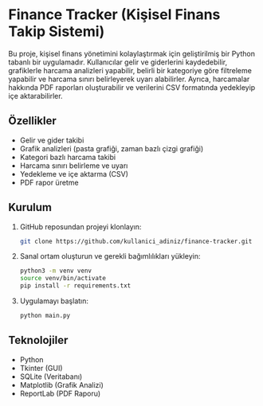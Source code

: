 # Finance Tracker (Kişisel Finans Takip Sistemi)

Bu proje, kişisel finans yönetimini kolaylaştırmak için geliştirilmiş bir Python tabanlı bir uygulamadır. Kullanıcılar gelir ve giderlerini kaydedebilir, grafiklerle harcama analizleri yapabilir, belirli bir kategoriye göre filtreleme yapabilir ve harcama sınırı belirleyerek uyarı alabilirler. Ayrıca, harcamalar hakkında PDF raporları oluşturabilir ve verilerini CSV formatında yedekleyip içe aktarabilirler.

## Özellikler
- Gelir ve gider takibi
- Grafik analizleri (pasta grafiği, zaman bazlı çizgi grafiği)
- Kategori bazlı harcama takibi
- Harcama sınırı belirleme ve uyarı
- Yedekleme ve içe aktarma (CSV)
- PDF rapor üretme

## Kurulum
1. GitHub reposundan projeyi klonlayın:
    ```bash
    git clone https://github.com/kullanici_adiniz/finance-tracker.git
    ```
2. Sanal ortam oluşturun ve gerekli bağımlılıkları yükleyin:
    ```bash
    python3 -m venv venv
    source venv/bin/activate
    pip install -r requirements.txt
    ```
3. Uygulamayı başlatın:
    ```bash
    python main.py
    ```

## Teknolojiler
- Python
- Tkinter (GUI)
- SQLite (Veritabanı)
- Matplotlib (Grafik Analizi)
- ReportLab (PDF Raporu)
